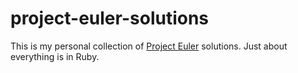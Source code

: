 project-euler-solutions
=======================

This is my personal collection of [Project Euler](http://projecteuler.net) solutions.  Just about everything is in Ruby.
